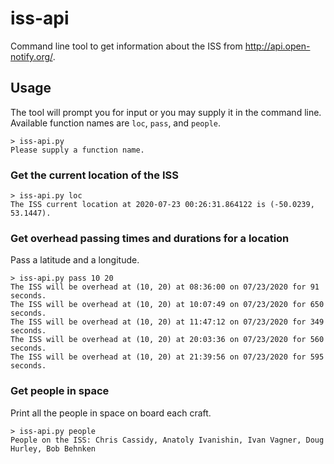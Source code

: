 # iss-api
Command line tool to get information about the ISS from http://api.open-notify.org/.

## Usage
The tool will prompt you for input or you may supply it in the command line. Available function names are `loc`, `pass`, and `people`.

    > iss-api.py
    Please supply a function name.

### Get the current location of the ISS
    > iss-api.py loc
    The ISS current location at 2020-07-23 00:26:31.864122 is (-50.0239, 53.1447).

### Get overhead passing times and durations for a location
Pass a latitude and a longitude.

    > iss-api.py pass 10 20
    The ISS will be overhead at (10, 20) at 08:36:00 on 07/23/2020 for 91 seconds.
    The ISS will be overhead at (10, 20) at 10:07:49 on 07/23/2020 for 650 seconds.
    The ISS will be overhead at (10, 20) at 11:47:12 on 07/23/2020 for 349 seconds.
    The ISS will be overhead at (10, 20) at 20:03:36 on 07/23/2020 for 560 seconds.
    The ISS will be overhead at (10, 20) at 21:39:56 on 07/23/2020 for 595 seconds.

### Get people in space
Print all the people in space on board each craft.

    > iss-api.py people
    People on the ISS: Chris Cassidy, Anatoly Ivanishin, Ivan Vagner, Doug Hurley, Bob Behnken
